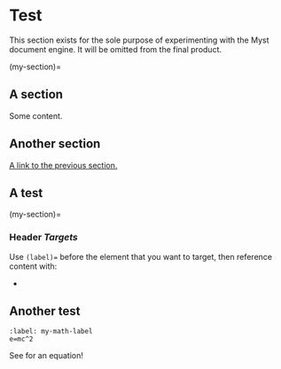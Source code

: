 # Test

This section exists for the sole purpose of experimenting with the Myst document engine. It will be omitted from the final product.

(my-section)=
## A section

Some content.

## Another section

[A link to the previous section.](#my-section)

## A test

(my-section)=
### Header _Targets_

Use `(label)=` before the element that you want to target, then reference content with:

* [](#my-section)

## Another test

```{math}
:label: my-math-label
e=mc^2
```

See [](#my-math-label) for an equation!